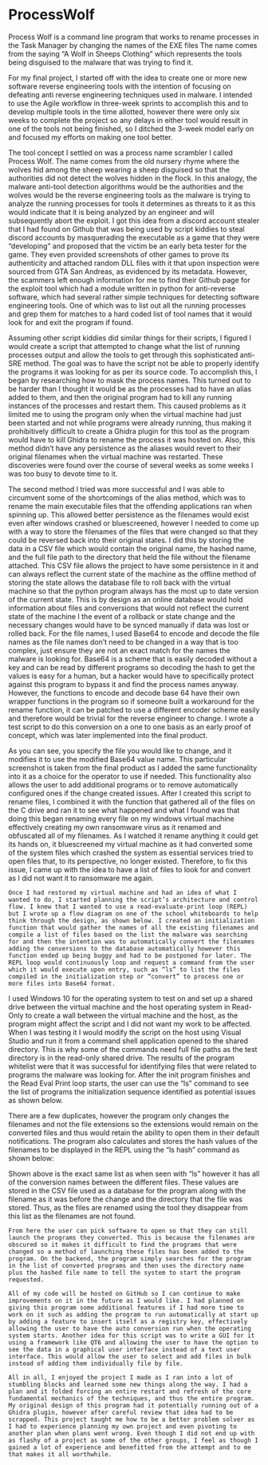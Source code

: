 # ProcessWolf
Process Wolf is a command line program that works to rename processes in the Task Manager by changing the names of the EXE files  The name comes from the saying “A Wolf in Sheeps Clothing” which represents the tools being disguised to the malware that was trying to find it.

For my final project, I started off with the idea to create one or more new software reverse engineering tools with the intention of focusing on defeating anti reverse engineering techniques used in malware. I intended to use the Agile workflow in three-week sprints to accomplish this and to develop multiple tools in the time allotted, however there were only six weeks to complete the project so any delays in either tool would result in one of the tools not being finished, so I ditched the 3-week model early on and focused my efforts on making one tool better.

The tool concept I settled on was a process name scrambler I called Process Wolf. The name comes from the old nursery rhyme where the wolves hid among the sheep wearing a sheep disguised so that the authorities did not detect the wolves hidden in the flock. In this analogy, the malware anti-tool detection algorithms would be the authorities and the wolves would be the reverse engineering tools as the malware is trying to analyze the running processes for tools it determines as threats to it as this would indicate that it is being analyzed by an engineer and will subsequently abort the exploit. I got this idea from a discord account stealer that I had found on Github that was being used by script kiddies to steal discord accounts by masquerading the executable as a game that they were “developing” and proposed that the victim be an early beta tester for the game. They even provided screenshots of other games to prove its authenticity and attached random DLL files with it that upon inspection were sourced from GTA San Andreas, as evidenced by its metadata. However, the scammers left enough information for me to find their Github page for the exploit tool which had a module written in python for anti-reverse software, which had several rather simple techniques for detecting software engineering tools. One of which was to list out all the running processes and grep them for matches to a hard coded list of tool names that it would look for and exit the program if found. 
 
Assuming other script kiddies did similar things for their scripts, I figured I would create a script that attempted to change what the list of running processes output and allow the tools to get through this sophisticated anti-SRE method. The goal was to have the script not be able to properly identify the programs it was looking for as per its source code.
To accomplish this, I began by researching how to mask the process names. This turned out to be harder than I thought it would be as the processes had to have an alias added to them, and then the original program had to kill any running instances of the processes and restart them. This caused problems as it limited me to using the program only when the virtual machine had just been started and not while programs were already running, thus making it prohibitively difficult to create a Ghidra plugin for this tool as the program would have to kill Ghidra to rename the process it was hosted on. Also, this method didn’t have any persistence as the aliases would revert to their original filenames when the virtual machine was restarted. These discoveries were found over the course of several weeks as some weeks I was too busy to devote time to it.

The second method I tried was more successful and I was able to circumvent some of the shortcomings of the alias method, which was to rename the main executable files that the offending applications ran when spinning up. This allowed better persistence as the filenames would exist even after windows crashed or bluescreened, however I needed to come up with a way to store the filenames of the files that were changed so that they could be reversed back into their original states. I did this by storing the data in a CSV file which would contain the original name, the hashed name, and the full file path to the directory that held the file without the filename attached. This CSV file allows the project to have some persistence in it and can always reflect the current state of the machine as the offline method of storing the state allows the database file to roll back with the virtual machine so that the python program always has the most up to date version of the current state. This is by design as an online database would hold information about files and conversions that would not reflect the current state of the machine I the event of a rollback or state change and the necessary changes would have to be synced manually if data was lost or rolled back.
For the file names, I used Base64 to encode and decode the file names as the file names don’t need to be changed in a way that is too complex, just ensure they are not an exact match for the names the malware is looking for. Base64 is a scheme that is easily decoded without a key and can be read by different programs so decoding the hash to get the values is easy for a human, but a hacker would have to specifically protect against this program to bypass it and find the process names anyway. However, the functions to encode and decode base 64 have their own wrapper functions in the program so if someone built a workaround for the rename function, it can be patched to use a different encoder scheme easily and therefore would be trivial for the reverse engineer to change. I wrote a test script to do this conversion on a one to one basis as an early proof of concept, which was later implemented into the final product.
 
 
As you can see, you specify the file you would like to change, and it modifies it to use the modified Base64 value name. This particular screenshot is taken from the final product as I added the same functionality into it as a choice for the operator to use if needed. This functionality also allows the user to add additional programs or to remove automatically configured ones if the change created issues. After I created this script to rename files, I combined it with the function that gathered all of the files on the C drive and ran it to see what happened and what I found was that doing this began renaming every file on my windows virtual machine effectively creating my own ransomware virus as it renamed and obfuscated all of my filenames. As I watched it rename anything it could get its hands on, it bluescreened my virtual machine as it had converted some of the system files which crashed the system as essential services tried to open files that, to its perspective, no longer existed. Therefore, to fix this issue, I came up with the idea to have a list of files to look for and convert as I did not want it to ransomware me again.

	Once I had restored my virtual machine and had an idea of what I wanted to do, I started planning the script’s architecture and control flow. I knew that I wanted to use a read-evaluate-print loop (REPL) but I wrote up a flow diagram on one of the school whiteboards to help think through the design, as shown below. I created an initialization function that would gather the names of all the existing filenames and compile a list of files based on the list the malware was searching for and then the intention was to automatically convert the filenames adding the conversions to the database automatically however this function ended up being buggy and had to be postponed for later. The REPL loop would continuously loop and request a command from the user which it would execute upon entry, such as “ls” to list the files compiled in the initialization step or “convert” to process one or more files into Base64 format.
 
 
I used Windows 10 for the operating system to test on and set up a shared drive between the virtual machine and the host operating system in Read-Only to create a wall between the virtual machine and the host, as the program might affect the script and I did not want my work to be affected. When I was testing it I would modify the script on the host using Visual Studio and run it from a command shell application opened to the shared directory. This is why some of the commands need full file paths as the test directory is in the read-only shared drive.
	The results of the program whitelist were that it was successful for identifying files that were related to programs the malware was looking for. After the init program finishes and the Read Eval Print loop starts, the user can use the “ls” command to see the list of programs the initialization sequence identified as potential issues as shown below.
	
 
There are a few duplicates, however the program only changes the filenames and not the file extensions so the extensions would remain on the converted files and thus would retain the ability to open them in their default notifications. The program also calculates and stores the hash values of the filenames to be displayed in the REPL using the “ls hash” command as shown below:


Shown above is the exact same list as when seen with “ls” however it has all of the conversion names between the different files. These values are stored in the CSV file used as a database for the program along with the filename as it was before the change and the directory that the file was stored. Thus, as the files are renamed using the tool they disappear from this list as the filenames are not found. 
	
	From here the user can pick software to open so that they can still launch the programs they converted. This is because the filenames are obscured so it makes it difficult to find the programs that were changed so a method of launching these files has been added to the program. On the backend, the program simply searches for the program in the list of converted programs and then uses the directory name plus the hashed file name to tell the system to start the program requested.
	
	All of my code will be hosted on GitHub so I can continue to make improvements on it in the future as I would like. I had planned on giving this program some additional features if I had more time to work on it such as adding the program to run automatically at start up by adding a feature to insert itself as a registry key, effectively allowing the user to have the auto conversion run when the operating system starts. Another idea for this script was to write a GUI for it using a framework like QT6 and allowing the user to have the option to see the data in a graphical user interface instead of a text user interface. This would allow the user to select and add files in bulk instead of adding them individually file by file.
	
	All in all, I enjoyed the project I made as I ran into a lot of stumbling blocks and learned some new things along the way. I had a plan and it folded forcing an entire restart and refresh of the core fundamental mechanics of the techniques, and thus the entire program. My original design of this program had it potentially running out of a Ghidra plugin, however after careful review that idea had to be scrapped. This project taught me how to be a better problem solver as I had to experience planning my own project and even pivoting to another plan when plans went wrong. Even though I did not end up with as flashy of a project as some of the other groups, I feel as though I gained a lot of experience and benefitted from the attempt and to me that makes it all worthwhile.
